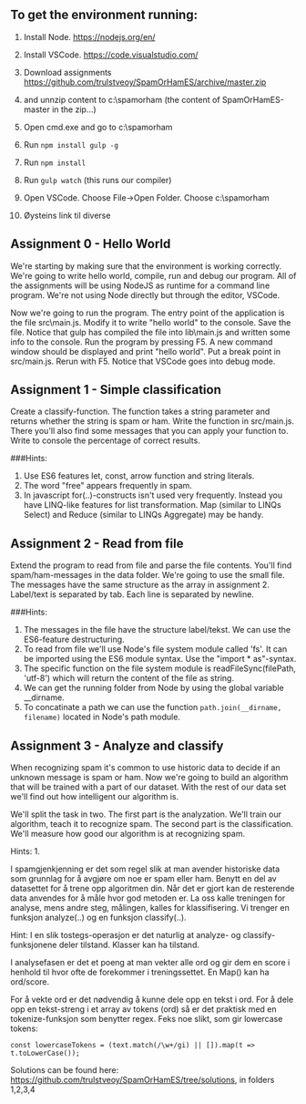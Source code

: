 ## To get the environment running:
1. Install Node. https://nodejs.org/en/
2. Install VSCode. https://code.visualstudio.com/  
3. Download assignments https://github.com/trulstveoy/SpamOrHamES/archive/master.zip
4. and unnzip content to c:\spamorham (the content of SpamOrHamES-master in the zip...)
5. Open cmd.exe and go to c:\spamorham
3. Run `npm install gulp -g`
4. Run `npm install`
5. Run `gulp watch` (this runs our compiler)
6. Open VSCode. Choose File->Open Folder. Choose c:\spamorham

7. Øysteins link til diverse

## Assignment 0 - Hello World
We're starting by making sure that the environment is working correctly. We're going to write hello world,
compile, run and debug our program. All of the assignments will be
using NodeJS as runtime for a command line program. We're not using Node directly but through
the editor, VSCode. 

Now we're going to run the program. The entry point of the application
is the file src\main.js. Modify it to write "hello world" to the console. Save the file.
Notice that gulp has compiled the file into lib\main.js and written some info to the console.
Run the program by pressing F5. A new command window should be displayed and print "hello world". Put a
break point in src/main.js. Rerun with F5. Notice that VSCode goes into debug mode.

## Assignment 1 - Simple classification
Create a classify-function. The function takes a string parameter and returns whether the string
is spam or ham. Write the function in src/main.js. There you'll also find some messages that
you can apply your function to. Write to console the percentage of correct results.

###Hints:
1. Use ES6 features let, const, arrow function and string literals. 
2. The word "free" appears frequently in spam.
3. In javascript for(..)-constructs isn't used very frequently. Instead you have LINQ-like features for list transformation.
Map (similar to LINQs Select) and Reduce (similar to LINQs Aggregate) may be handy.

## Assignment 2 - Read from file
Extend the program to read from file and parse the file contents. You'll find spam/ham-messages in the data folder.
We're going to use the small file. The messages have the same structure as the array in assignment 2. 
Label/text is separated by tab. Each line is separated by newline.

###Hints:
1. The messages in the file have the structure label/tekst. We can use the ES6-feature destructuring.
2. To read from file we'll use Node's file system module called 'fs'. It can be imported using the ES6 module syntax. Use the "import * as"-syntax.
3. The specific function on the file system module is readFileSync(filePath, 'utf-8') which will return the content of the file as string.
4. We can get the running folder from Node by using the global variable __dirname.
5. To concatinate a path we can use the function `path.join(__dirname, filename)` located in Node's path module.

## Assignment 3 - Analyze and classify
When recognizing spam it's common to use historic data to decide if an unknown message is spam or ham. Now we're going to build an algorithm
that will be trained with a part of our dataset. With the rest of our data set we'll find out how intelligent our algorithm is.

We'll split the task in two. The first part is the analyzation. We'll train our algorithm, teach it to recognize spam.
The second part is the classification. We'll measure how good our algorithm is at recognizing spam.

Hints:
1. 



I spamgjenkjenning er det som regel slik at man avender historiske data som grunnlag for å avgjøre om
noe er spam eller ham. Benytt en del av datasettet for å trene opp algoritmen din. Når det er gjort
kan de resterende data anvendes for å måle hvor god metoden er. La oss kalle treningen for analyse, mens
andre steg, målingen, kalles for klassifisering. Vi trenger en funksjon analyze(..) og en funksjon
classify(..).

Hint: 
I en slik tostegs-operasjon er det naturlig at analyze- og classify-funksjonene deler tilstand. Klasser kan
ha tilstand.

I analysefasen er det et poeng at man vekter alle ord og gir dem en score i henhold til hvor ofte de
forekommer i treningssettet. En Map() kan ha ord/score.

For å vekte ord er det nødvendig å kunne dele opp en tekst i ord. For å dele opp en tekst-streng i et array av 
tokens (ord) så er det praktisk med en tokenize-funksjon som benytter regex. Feks noe slikt,
som gir lowercase tokens:
```
const lowercaseTokens = (text.match(/\w+/gi) || []).map(t => t.toLowerCase());
```





Solutions can be found here: https://github.com/trulstveoy/SpamOrHamES/tree/solutions, in folders 1,2,3,4
